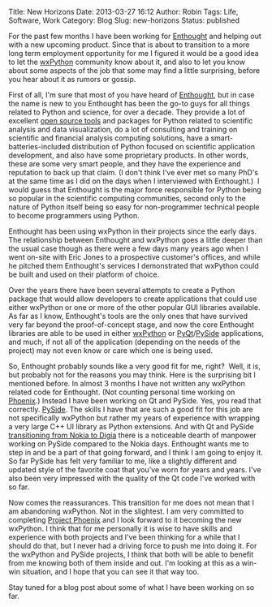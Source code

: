 Title: New Horizons
Date: 2013-03-27 16:12
Author: Robin
Tags: Life, Software, Work
Category: Blog
Slug: new-horizons
Status: published

For the past few months I have been working for
[Enthought](http://enthought.com) and helping out with a new upcoming
product. Since that is about to transition to a more long term
employment opportunity for me I figured it would be a good idea to let
the [wxPython](http://wxPython.org) community know about it, and also to
let you know about some aspects of the job that some may find a little
surprising, before you hear about it as rumors or gossip.

First of all, I'm sure that most of you have heard of
[Enthought](http://enthought.com), but in case the name is new to you
Enthought has been the go-to guys for all things related to Python and
science, for over a decade. They provide a lot of excellent [open source
tools](http://code.enthought.com/) and packages for Python related to
scientific analysis and data visualization, do a lot of consulting and
training on scientific and financial analysis computing solutions, have
a smart-batteries-included distribution of Python focused on scientific
application development, and also have some proprietary products. In
other words, these are some very smart people, and they have the
experience and reputation to back up that claim. (I don't think I've
ever met so many PhD's at the same time as I did on the days when I
interviewed with Enthought.)  I would guess that Enthought is the major
force responsible for Python being so popular in the scientific
computing communities, second only to the nature of Python itself being
so easy for non-programmer technical people to become programmers using
Python.

Enthought has been using wxPython in their projects since the early
days. The relationship between Enthought and wxPython goes a little
deeper than the usual case though as there were a few days many years
ago when I went on-site with Eric Jones to a prospective customer's
offices, and while he pitched them Enthought's services I demonstrated
that wxPython could be built and used on their platform of choice.

Over the years there have been several attempts to create a Python
package that would allow developers to create applications that could
use either wxPython or one or more of the other popular GUI libraries
available. As far as I know, Enthought's tools are the only ones that
have survived very far beyond the proof-of-concept stage, and now the
core Enthought libraries are able to be used in either
[wxPython](http://wxPython.org/) or
[PyQt](http://www.riverbankcomputing.com/software/pyqt/intro)/[PySide](http://qt-project.org/wiki/PySide)
applications, and much, if not all of the application (depending on the
needs of the project) may not even know or care which one is being used.

So, Enthought probably sounds like a very good fit for me, right?  Well,
it is, but probably not for the reasons you may think. Here is the
surprising bit I mentioned before. In almost 3 months I have not written
any wxPython related code for Enthought. (Not counting personal time
working on [Phoenix](http://wiki.wxpython.org/ProjectPhoenix).) Instead
I have been working on Qt and PySide. Yes, you read that correctly.
[PySide](http://qt-project.org/wiki/PySide). The skills I have that are
such a good fit for this job are not specifically wxPython but rather my
years of experience with wrapping a very large C++ UI library as Python
extensions. And with Qt and PySide [transitioning from Nokia to
Digia](http://blog.qt.digia.com/blog/2012/09/18/the-journey-starts-today/)
there is a noticeable dearth of manpower working on PySide compared to
the Nokia days. Enthought wants me to step in and be a part of that
going forward, and I think I am going to enjoy it. So far PySide has
felt very familiar to me, like a slightly different and updated style of
the favorite coat that you've worn for years and years. I've also been
very impressed with the quality of the Qt code I've worked with so far.

Now comes the reassurances. This transition for me does not mean that I
am abandoning wxPython. Not in the slightest. I am very committed to
completing [Project Phoenix](http://wiki.wxpython.org/ProjectPhoenix)
and I look forward to it becoming the new wxPython. I think that for me
personally it is wise to have skills and experience with both projects
and I've been thinking for a while that I should do that, but I never
had a driving force to push me into doing it. For the wxPython and
PySide projects, I think that both will be able to benefit from me
knowing both of them inside and out. I'm looking at this as a win-win
situation, and I hope that you can see it that way too.

Stay tuned for a blog post about some of what I have been working on so
far.

 

